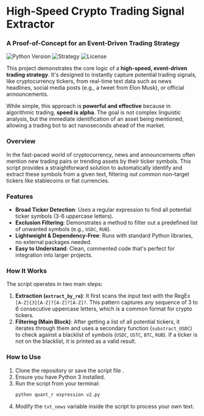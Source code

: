# High-Speed Crypto Trading Signal Extractor
### A Proof-of-Concept for an Event-Driven Trading Strategy

![Python Version](https://img.shields.io/badge/Python-3.7%2B-blue.svg)
![Strategy](https://img.shields.io/badge/Strategy-Event--Driven-orange.svg)
![License](https://img.shields.io/badge/License-MIT-green.svg)

This project demonstrates the core logic of a **high-speed, event-driven trading strategy**. It's designed to instantly capture potential trading signals, like cryptocurrency tickers, from real-time text data such as news headlines, social media posts (e.g., a tweet from Elon Musk), or official announcements.

While simple, this approach is **powerful and effective** because in algorithmic trading, **speed is alpha**. The goal is not complex linguistic analysis, but the immediate identification of an asset being mentioned, allowing a trading bot to act nanoseconds ahead of the market.

### Overview

In the fast-paced world of cryptocurrency, news and announcements often mention new trading pairs or trending assets by their ticker symbols. This script provides a straightforward solution to automatically identify and extract these symbols from a given text, filtering out common non-target tickers like stablecoins or fiat currencies.

### Features

- **Broad Ticker Detection**: Uses a regular expression to find all potential ticker symbols (3-6 uppercase letters).
- **Exclusion Filtering**: Demonstrates a method to filter out a predefined list of unwanted symbols (e.g., `USDC`, `RUB`).
- **Lightweight & Dependency-Free**: Runs with standard Python libraries, no external packages needed.
- **Easy to Understand**: Clean, commented code that's perfect for integration into larger projects.

### How It Works

The script operates in two main steps:

1.  **Extraction (`extract_by_re`)**: It first scans the input text with the RegEx `[A-Z]{3}[A-Z]?[A-Z]?[A-Z]?`. This pattern captures any sequence of 3 to 6 consecutive uppercase letters, which is a common format for crypto tickers.
2.  **Filtering (Main Block)**: After getting a list of all potential tickers, it iterates through them and uses a secondary function (`substract_USDC`) to check against a blacklist of symbols (`USDC`, `USTC`, `BTC`, `RUB`). If a ticker is not on the blacklist, it is printed as a valid result.

### How to Use

1.  Clone the repository or save the script file .
2.  Ensure you have Python 3 installed.
3.  Run the script from your terminal:
    ```bash
    python quant_r expression v2.py
    ```
4.  Modify the `txt_news` variable inside the script to process your own text.

